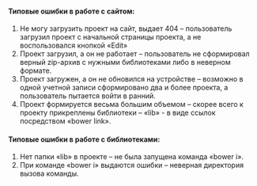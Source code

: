

#### Типовые ошибки в работе с сайтом:

1. Не могу загрузить проект на сайт, выдает 404 – пользователь загрузил проект с начальной страницы проекта, а не воспользовался кнопкой «Edit»
2. Проект загрузил, а он не работает – пользователь не сформировал верный zip-архив с нужными библиотеками либо в неверном формате.
3. Проект загружен, а он не обновился на устройстве – возможно в одной учетной записи сформировано два и более проекта, а пользователь пытается войти в ранний.
4. Проект формируется весьма большим объемом – скорее всего к проекту прикреплены библиотеки – «lib» - в виде ссылок посредством «bower link».

	

#### Типовые ошибки в работе с библиотеками:

1. Нет папки «lib» в проекте – не была запущена команда «bower i».
2. При команде «bower i» выдаются ошибки – неверная директория вызова команды.



